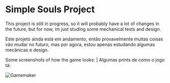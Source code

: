 <div>
  <h1>
    Simple Souls Project
  </h1>
</div>

<div>
  <p>
    This project is still in progress, so it will probably have a lot of changes in the future, but for now, im just studing some mechanical tests and design.
  </p>

  <p>
    Este projeto ainda está em andamento, então provavelmente muitas coisas vão mudar no futuro, mas por agora, estou apenas estudando algumas mecânicas e design.
  </p>
  

  <p>
    Some screenshots of how the game looks: | Algumas prints de como o jogo tá:
  </p>
</div>

![Gamemaker](https://github.com/Batatexy/Simple-Souls-Project/assets/141431095/68f325d3-498a-48ee-8833-bfe276e1e11c)

